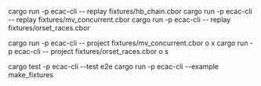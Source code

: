 cargo run -p ecac-cli -- replay fixtures/hb_chain.cbor
cargo run -p ecac-cli -- replay fixtures/mv_concurrent.cbor
cargo run -p ecac-cli -- replay fixtures/orset_races.cbor

cargo run -p ecac-cli -- project fixtures/mv_concurrent.cbor o x
cargo run -p ecac-cli -- project fixtures/orset_races.cbor o s

cargo test -p ecac-cli --test e2e
cargo run -p ecac-cli --example make_fixtures